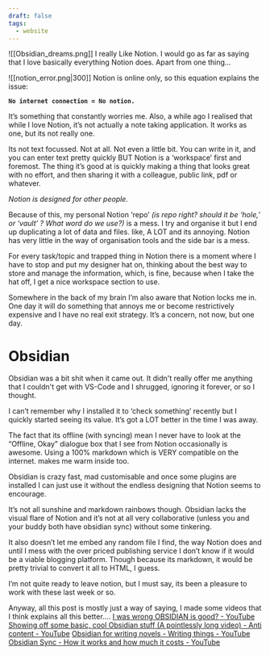 ```yaml
---
draft: false
tags:
  - website
---
```


![[Obsidian_dreams.png]]
I really Like Notion. I would go as far as saying that I love basically everything Notion does. Apart from one thing…

![[notion_error.png|300]]
Notion is online only, so this equation explains the issue:

**`No internet connection = No notion.`**

It’s something that constantly worries me. Also, a while ago I realised that while I love Notion, it’s not actually a note taking application. It works as one, but its not really one.

Its not text focussed. Not at all. Not even a little bit. You can write in it, and you can enter text pretty quickly BUT Notion is a ‘workspace’ first and foremost. The thing it’s good at is quickly making a thing that looks great with no effort, and then sharing it with a colleague, public link, pdf or whatever.

_Notion is designed for other people._

Because of this, my personal Notion ‘repo’ _(is repo right? should it be ‘hole,’ or ‘vault’ ? What word do we use?)_ is a mess. I try and organise it but I end up duplicating a lot of data and files. like, A LOT and its annoying. Notion has very little in the way of organisation tools and the side bar is a mess.

For every task/topic and trapped thing in Notion there is a moment where I have to stop and put my designer hat on, thinking about the best way to store and manage the information, which, is fine, because when I take the hat off, I get a nice workspace section to use.

Somewhere in the back of my brain I’m also aware that Notion locks me in. One day it will do something that annoys me or become restrictively expensive and I have no real exit strategy. It’s a concern, not now, but one day.

# Obsidian

Obsidian was a bit shit when it came out. It didn't really offer me anything that I couldn't get with VS-Code and I shrugged, ignoring it forever, or so I thought.

I can’t remember why I installed it to ‘check something’ recently but I quickly started seeing its value. It’s got a LOT better in the time I was away.

The fact that its offline (with syncing) mean I never have to look at the “Offline, Okay” dialogue box that I see from Notion occasionally is awesome. Using a 100% markdown which is VERY compatible on the internet. makes me warm inside too.

Obsidian is crazy fast, mad customisable and once some plugins are installed I can just use it without the endless designing that Notion seems to encourage.

It’s not all sunshine and markdown rainbows though. Obsidian lacks the visual flare of Notion and it’s not at all very collaborative (unless you and your buddy both have obsidian sync) without some tinkering.

It also doesn’t let me embed any random file I find, the way Notion does and until I mess with the over priced publishing service I don’t know if it would be a viable blogging platform. Though because its markdown, it would be pretty trivial to convert it all to HTML, I guess.

I’m not quite ready to leave notion, but I must say, its been a pleasure to work with these last week or so.

Anyway, all this post is mostly just a way of saying, I made some videos that I think explains all this better….
[I was wrong OBSIDIAN is good? - YouTube](https://youtu.be/Q9cVUCB1l2c)
[Showing off some basic, cool Obsidian stuff (A pointlessly long video) - Anti content - YouTube](https://youtu.be/073yPGMw6HM)
[Obsidian for writing novels - Writing things - YouTube](https://youtu.be/gUMU6LOggWE)
[Obsidian Sync - How it works and how much it costs - YouTube](https://youtu.be/rhqasD6gxOw)
